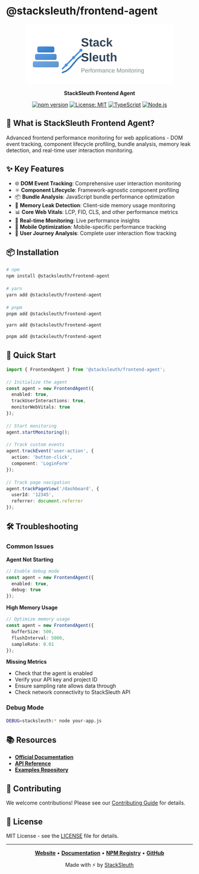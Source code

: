 # @stacksleuth/frontend-agent

<div align="center">

![StackSleuth Frontend Agent](../../assets/logo.svg)

**StackSleuth Frontend Agent**

[![npm version](https://badge.fury.io/js/%40stacksleuth%2Ffrontend-agent.svg)](https://badge.fury.io/js/%40stacksleuth%2Ffrontend-agent)
[![License: MIT](https://img.shields.io/badge/License-MIT-yellow.svg)](https://opensource.org/licenses/MIT)
[![TypeScript](https://img.shields.io/badge/TypeScript-5.0+-blue.svg)](https://www.typescriptlang.org/)
[![Node.js](https://img.shields.io/badge/Node.js-18.0+-green.svg)](https://nodejs.org/)

</div>

## 🚀 What is StackSleuth Frontend Agent?

Advanced frontend performance monitoring for web applications - DOM event tracking, component lifecycle profiling, bundle analysis, memory leak detection, and real-time user interaction monitoring.

## ✨ Key Features

- 🌐 **DOM Event Tracking**: Comprehensive user interaction monitoring
- ⚛️ **Component Lifecycle**: Framework-agnostic component profiling
- 📦 **Bundle Analysis**: JavaScript bundle performance optimization
- 💾 **Memory Leak Detection**: Client-side memory usage monitoring
- 📊 **Core Web Vitals**: LCP, FID, CLS, and other performance metrics
- 🔄 **Real-time Monitoring**: Live performance insights
- 📱 **Mobile Optimization**: Mobile-specific performance tracking
- 🎯 **User Journey Analysis**: Complete user interaction flow tracking

## 📦 Installation

```bash
# npm
npm install @stacksleuth/frontend-agent

# yarn
yarn add @stacksleuth/frontend-agent

# pnpm
pnpm add @stacksleuth/frontend-agent
```

```bash
yarn add @stacksleuth/frontend-agent
```

```bash
pnpm add @stacksleuth/frontend-agent
```

## 🏁 Quick Start

```typescript
import { FrontendAgent } from '@stacksleuth/frontend-agent';

// Initialize the agent
const agent = new FrontendAgent({
  enabled: true,
  trackUserInteractions: true,
  monitorWebVitals: true
});

// Start monitoring
agent.startMonitoring();

// Track custom events
agent.trackEvent('user-action', {
  action: 'button-click',
  component: 'LoginForm'
});

// Track page navigation
agent.trackPageView('/dashboard', {
  userId: '12345',
  referrer: document.referrer
});
```


## 🛠️ Troubleshooting

### Common Issues

**Agent Not Starting**
```typescript
// Enable debug mode
const agent = new FrontendAgent({
  enabled: true,
  debug: true
});
```

**High Memory Usage**
```typescript
// Optimize memory usage
const agent = new FrontendAgent({
  bufferSize: 500,
  flushInterval: 5000,
  sampleRate: 0.01
});
```

**Missing Metrics**
- Check that the agent is enabled
- Verify your API key and project ID
- Ensure sampling rate allows data through
- Check network connectivity to StackSleuth API

### Debug Mode

```bash
DEBUG=stacksleuth:* node your-app.js
```

## 📚 Resources

- **[Official Documentation](https://github.com/Jack-GitHub12/StackSleuth#readme)**
- **[API Reference](https://github.com/Jack-GitHub12/StackSleuth/blob/main/docs/frontend-agent.md)**
- **[Examples Repository](https://github.com/Jack-GitHub12/StackSleuth/tree/main/examples/frontend-agent)**

## 🤝 Contributing

We welcome contributions! Please see our [Contributing Guide](https://github.com/Jack-GitHub12/StackSleuth/blob/main/CONTRIBUTING.md) for details.

## 📄 License

MIT License - see the [LICENSE](https://github.com/Jack-GitHub12/StackSleuth/blob/main/LICENSE) file for details.

---

<div align="center">

**[Website](https://github.com/Jack-GitHub12/StackSleuth)** • 
**[Documentation](https://github.com/Jack-GitHub12/StackSleuth#readme)** • 
**[NPM Registry](https://www.npmjs.com/package/@stacksleuth/frontend-agent)** • 
**[GitHub](https://github.com/Jack-GitHub12/StackSleuth)**

Made with ⚡ by [StackSleuth](https://github.com/Jack-GitHub12/StackSleuth)

</div>